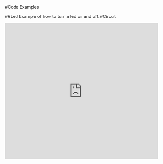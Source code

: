 #Code Examples

##Led
Example of how to turn a led on and off.
#Circuit
<iframe width="100%" height="448" src="http://123d.circuits.io/circuits/405486-quirkbot-example-led/embed#breadboard" frameborder="0" marginwidth="0" marginheight="0" scrolling="no"></iframe>
